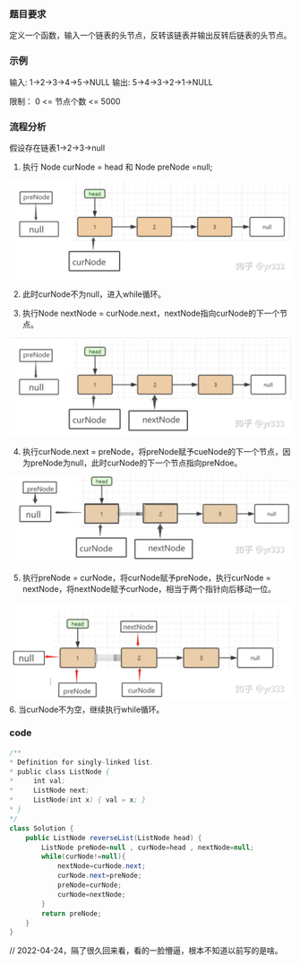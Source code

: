 ### 题目要求

定义一个函数，输入一个链表的头节点，反转该链表并输出反转后链表的头节点。

### 示例

输入: 1->2->3->4->5->NULL
输出: 5->4->3->2->1->NULL

限制： 0 <= 节点个数 <= 5000

### 流程分析
假设存在链表1->2->3->null

1. 执行 Node curNode = head 和 Node preNode =null;

![](https://github.com/LiangYurong/imageHouse/blob/master/%E5%9B%BE%E7%89%87%E5%BA%93/004.jpg)

2. 此时curNode不为null，进入while循环。

3. 执行Node nextNode = curNode.next，nextNode指向curNode的下一个节点。

![](https://github.com/LiangYurong/imageHouse/blob/master/%E5%9B%BE%E7%89%87%E5%BA%93/005.jpg)

4. 执行curNode.next = preNode，将preNode赋予cueNode的下一个节点，因为preNode为null，此时curNode的下一个节点指向preNdoe。

![](https://github.com/LiangYurong/imageHouse/blob/master/%E5%9B%BE%E7%89%87%E5%BA%93/006.jpg)

5. 执行preNode = curNode，将curNode赋予preNode，执行curNode = nextNode，将nextNode赋予curNode，相当于两个指针向后移动一位。

![](https://github.com/LiangYurong/imageHouse/blob/master/%E5%9B%BE%E7%89%87%E5%BA%93/007.jpg)
6. 当curNode不为空，继续执行while循环。

### code

```java
/**
* Definition for singly-linked list.
* public class ListNode {
*     int val;
*     ListNode next;
*     ListNode(int x) { val = x; }
* }
*/
class Solution {
    public ListNode reverseList(ListNode head) {
        ListNode preNode=null , curNode=head , nextNode=null;
        while(curNode!=null){
            nextNode=curNode.next;
            curNode.next=preNode;
            preNode=curNode;
            curNode=nextNode;
        }
        return preNode;
    }
}
```

// 2022-04-24，隔了很久回来看，看的一脸懵逼，根本不知道以前写的是啥。
